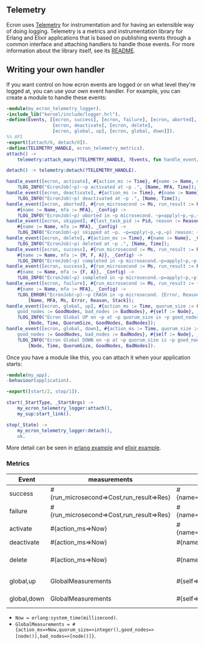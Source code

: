 ## Telemetry

 Ecron uses [Telemetry](https://github.com/beam-telemetry/telemetry) for instrumentation and for having an extensible way of doing logging. 
 Telemetry is a metrics and instrumentation library for Erlang and Elixir applications 
 that is based on publishing events through a common interface and attaching handlers to handle those events. 
 For more information about the library itself, see its [README](https://github.com/beam-telemetry/telemetry).
 
## Writing your own handler
If you want control on how ecron events are logged or on what level they're logged at, 
you can use your own event handler. For example, you can create a module to handle these events:

```erlang
-module(my_ecron_telemetry_logger).
-include_lib("kernel/include/logger.hrl").
-define(Events, [[ecron, success], [ecron, failure], [ecron, aborted], [ecron, activate], 
                 [ecron, deactivate], [ecron, delete], 
                 [ecron, global, up], [ecron, global, down]]).
%% API
-export([attach/0, detach/0]).
-define(TELEMETRY_HANDLE, ecron_telemetry_metrics).
attach() ->
    telemetry:attach_many(?TELEMETRY_HANDLE, ?Events, fun handle_event/4, undefined).

detach() -> telemetry:detach(?TELEMETRY_HANDLE).

handle_event([ecron, activate], #{action_ms := Time}, #{name := Name, mfa := MFA}, _Config) ->
    ?LOG_INFO("EcronJob(~p)-~p activated at ~p .", [Name, MFA, Time]);
handle_event([ecron, deactivate], #{action_ms := Time}, #{name := Name}, _Config) ->
    ?LOG_INFO("EcronJob(~p) deactivated at ~p .", [Name, Time]);
handle_event([ecron, aborted], #{run_microsecond := Ms, run_result := Res},
    #{name := Name, mfa := MFA}, _Config) ->
    ?LOG_INFO("EcronJob(~p) aborted in ~p microsecond. ~p=apply(~p,~p,~p)", [Name, Ms, Res, M, F, A]);
handle_event([ecron, skipped], #{last_task_pid := Pid, reason := Reason, skipped_ms := SkippedMs},
    #{name := Name, mfa := MFA}, _Config) ->
    ?LOG_INFO("EcronJob(~p) skipped at ~p. ~p=apply(~p,~p,~p) reason: ~p", [Name, SkippedMs, Pid, M, F, A, Reason]);
handle_event([ecron, delete], #{action_ms := Time}, #{name := Name}, _Config) ->
    ?LOG_INFO("EcronJob(~p) deleted at ~p .", [Name, Time]);
handle_event([ecron, success], #{run_microsecond := Ms, run_result := Res},
    #{name := Name, mfa := {M, F, A}}, _Config) ->
    ?LOG_INFO("EcronJob(~p) completed in ~p microsecond.~p=apply(~p,~p,~p)", [Name, Ms, Res, M, F, A]);
handle_event([ecron, success], #{run_microsecond := Ms, run_result := Res},
    #{name := Name, mfa := {F, A}}, _Config) ->
    ?LOG_INFO("EcronJob(~p) completed in ~p microsecond.~p=apply(~p,~p)", [Name, Ms, Res, F, A]);
handle_event([ecron, failure], #{run_microsecond := Ms, run_result := {Error, Reason, Stack}},
    #{name := Name, mfa := MFA}, _Config) ->
    ?LOG_ERROR("EcronJob(~p)-~p CRASH in ~p microsecond. {Error, Reason}: {~p, ~p}. Stack:~p",
        [Name, MFA, Ms, Error, Reason, Stack]);
handle_event([ecron, global, up], #{action_ms := Time, quorum_size := QuorumSize,
    good_nodes := GoodNodes, bad_nodes := BadNodes}, #{self := Node}, _Config) ->
    ?LOG_INFO("Ecron Global UP on ~p at ~p quorum_size is ~p good_nodes is ~p bad_nodes is ~p ~n.",
        [Node, Time, QuorumSize, GoodNodes, BadNodes]);
handle_event([ecron, global, down], #{action_ms := Time, quorum_size := QuorumSize,
    good_nodes := GoodNodes, bad_nodes := BadNodes}, #{self := Node}, _Config) ->
    ?LOG_INFO("Ecron Global DOWN on ~p at ~p quorum_size is ~p good_nodes is ~p bad_nodes is ~p ~n.",
        [Node, Time, QuorumSize, GoodNodes, BadNodes]).
``` 

Once you have a module like this, you can attach it when your application starts:
```erlang
-module(my_app).
-behaviour(application).

-export([start/2, stop/1]).

start(_StartType, _StartArgs) ->
    my_ecron_telemetry_logger:attach(),
    my_sup:start_link().

stop(_State) ->
    my_ecron_telemetry_logger:detach(),
    ok.
```

More detail can be seen in [erlang example](https://github.com/zhongwencool/ecron/blob/master/examples/titan_erlang/apps/titan/src/titan_ecron_logger.erl) and [elixir example](https://github.com/zhongwencool/ecron/blob/master/examples/titan_elixir/apps/titan/lib/titan_ecron_logger.ex).

### Metrics
|     Event   | measurements                             | metadata                    | Describe                                            |
| ----------- | ---------------------------------------- | --------------------------- | --------------------------------------------------- |
| success     |#{run_microsecond=>Cost,run_result=>Res}  | #{name=>Name,mfa=>MFA}      | Execute MFA successfully                            |
| failure     |#{run_microsecond=>Cost,run_result=>Res}  | #{name=>Name,mfa=>MFA}      | MFA crashed(unsuccessfully)                         |
| activate    |#{action_ms=>Now}                         | #{name=>Name,mfa=>MFA}      | ecron:add or ecron:activate                         |
| deactivate  |#{action_ms=>Now}                         | #{name=>Name}               | ecron:deactivate                                    |
| delete      |#{action_ms=>Now}                         | #{name=>Name}               | ecron:delete or CurrentTime =:= job's EndDateTime   |
| global,up   |GlobalMeasurements                        | #{self=>node()}             | Global manager process is up                        |
| global,down |GlobalMeasurements                        | #{self=>node()}             | Global manager process is down                      |


- `Now = erlang:system_time(millisecond)`.
- `GlobalMeasurements = #{action_ms=>Now,quorum_size=>integer(),good_nodes=>[node()],bad_nodes=>[node()]}`.